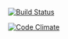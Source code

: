 [![Build Status](https://travis-ci.org/shravanimadhavaram/blog.png)](https://travis-ci.org/shravanimadhavaram/blog)

[![Code Climate](https://codeclimate.com/github/shravanimadhavaram/blog.png)](https://codeclimate.com/github/shravanimadhavaram/blog)
